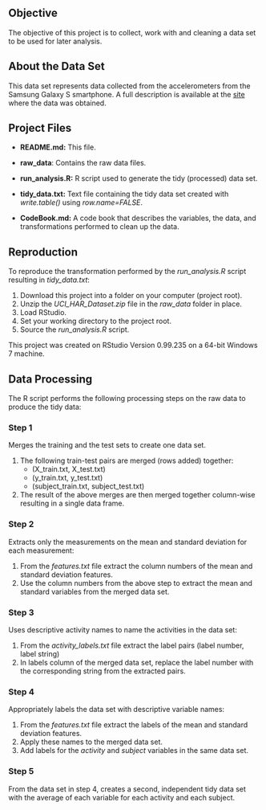 
## Objective ##
The objective of this project is to collect, work with and cleaning a data set to be used for later analysis.

## About the Data Set ##
This data set represents data collected from the accelerometers from the Samsung Galaxy S smartphone. A full description is available at the [site](http://archive.ics.uci.edu/ml/datasets/Human+Activity+Recognition+Using+Smartphones) where the data was obtained.

## Project Files ##

- **README.md:** This file.

- **raw\_data**: Contains the raw data files.

- **run\_analysis.R:** R script used to generate the tidy (processed) data set.

- **tidy\_data.txt:** Text file containing the tidy data set created with *write.table()* using *row.name=FALSE*. 

- **CodeBook.md:** A code book that describes the variables, the data, and transformations performed to clean up the data. 

## Reproduction ##
To reproduce the transformation performed by the *run\_analysis.R* script resulting in *tidy\_data.txt*:

1. Download this project into a folder on your computer (project root).
2. Unzip the *UCI\_HAR\_Dataset.zip* file in the *raw\_data* folder in place.
3. Load RStudio.
4. Set your working directory to the project root.
5. Source the *run\_analysis.R* script.

This project was created on RStudio Version 0.99.235 on a 64-bit Windows 7 machine. 

## Data Processing ##
The R script performs the following processing steps  on the raw data to produce the tidy data:

### Step 1 ###
Merges the training and the test sets to create one data set.

1. The following train-test pairs are merged (rows added) together:
	 - (X\_train.txt, X\_test.txt)
	 - (y\_train.txt, y\_test.txt)
	 - (subject\_train.txt, subject\_test.txt)
2. The result of the above merges are then merged together column-wise resulting in a single data frame.

### Step 2 ###
Extracts only the measurements on the mean and standard deviation for each measurement:

1. From the *features.txt* file extract the column numbers of the mean and standard deviation features.
2. Use the column numbers from the above step to extract the mean and standard variables from the merged data set.
  
### Step 3 ###
Uses descriptive activity names to name the activities in the data set:

1. From the *activity\_labels.txt* file extract the label pairs (label number, label string)
2. In labels column of the merged data set, replace the label number with the corresponding string from the extracted pairs. 

### Step 4 ###
Appropriately labels the data set with descriptive variable names:

1. From the *features.txt* file extract the labels of the mean and standard deviation features.
2. Apply these names to the merged data set.
3. Add labels for the *activity* and *subject* variables in the same data set.

### Step 5 ###
From the data set in step 4, creates a second, independent tidy data set with the average of each variable for each activity and each subject.
